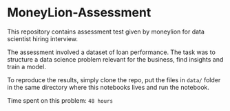 # MoneyLion-Assessment
This repository contains assessment test given by moneylion for data scientist hiring interview.

The assessment involved a dataset of loan performance. The task was to structure a data science problem relevant for the business, find insights and train a model.

To reproduce the results, simply clone the repo, put the files in `data/` folder in the same directory where this notebooks lives and run the notebook.

Time spent on this problem: `48 hours`
